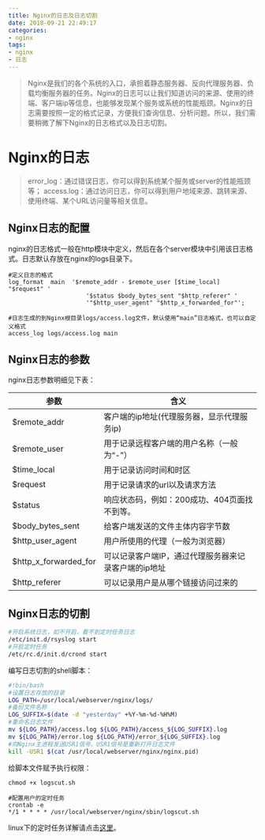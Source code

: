 ```yaml
---
title: Nginx的日志及日志切割
date: 2018-09-21 22:49:17
categories:
- nginx
tags: 
- nginx
- 日志
---
```


> Nginx是我们的各个系统的入口，承担着静态服务器、反向代理服务器、负载均衡服务器的任务。Nginx的日志可以让我们知道访问的来源、使用的终端、客户端ip等信息，也能够发现某个服务或系统的性能瓶颈。Nginx的日志需要按照一定的格式记录，方便我们查询信息、分析问题。所以，我们需要稍微了解下Nginx的日志格式以及日志切割。

<!-- more -->

# Nginx的日志

> error_log：通过错误日志，你可以得到系统某个服务或server的性能瓶颈等；
> access.log：通过访问日志，你可以得到用户地域来源、跳转来源、使用终端、某个URL访问量等相关信息。



## Nginx日志的配置

nginx的日志格式一般在http模块中定义，然后在各个server模块中引用该日志格式。日志默认存放在nginx的logs目录下。

```nginx
#定义日志的格式
log_format  main  '$remote_addr - $remote_user [$time_local] "$request" '
                      '$status $body_bytes_sent "$http_referer" '
                      '"$http_user_agent" "$http_x_forwarded_for"';

#日志生成的到Nginx根目录logs/access.log文件，默认使用“main”日志格式，也可以自定义格式
access_log logs/access.log main
```

## Nginx日志的参数

nginx日志参数明细见下表：

| 参数                  | 含义                                                 |
| --------------------- | ---------------------------------------------------- |
| $remote_addr          | 客户端的ip地址(代理服务器，显示代理服务ip)           |
| $remote_user          | 用于记录远程客户端的用户名称（一般为“-”）            |
| $time_local           | 用于记录访问时间和时区                               |
| $request              | 用于记录请求的url以及请求方法                        |
| $status               | 响应状态码，例如：200成功、404页面找不到等。         |
| $body_bytes_sent      | 给客户端发送的文件主体内容字节数                     |
| $http_user_agent      | 用户所使用的代理（一般为浏览器）                     |
| $http_x_forwarded_for | 可以记录客户端IP，通过代理服务器来记录客户端的ip地址 |
| $http_referer         | 可以记录用户是从哪个链接访问过来的                   |

## Nginx日志的切割

```bash
#开启系统日志，如不开启，看不到定时任务日志
/etc/init.d/rsyslog start
#开启定时任务
/etc/rc.d/init.d/crond start
```

编写日志切割的shell脚本：

```bash
#!bin/bash
#设置日志存放的目录
LOG_PATH=/usr/local/webserver/nginx/logs/
#备份文件名称
LOG_SUFFIX=$(date -d "yesterday" +%Y-%m-%d-%H%M)
#重命名日志文件
mv ${LOG_PATH}/access.log ${LOG_PATH}/access_${LOG_SUFFIX}.log
mv ${LOG_PATH}/error.log ${LOG_PATH}/error_${LOG_SUFFIX}.log
#向Nginx主进程发送USR1信号。USR1信号是重新打开日志文件
kill -USR1 $(cat /usr/local/webserver/nginx/nginx.pid)
```

给脚本文件赋予执行权限：

`chmod +x logscut.sh`

```ba&#39;sh
#配置用户的定时任务
crontab -e
*/1 * * * * /usr/local/webserver/nginx/sbin/logscut.sh
```



linux下的定时任务详解请点击[这里](https://www.cnblogs.com/zoulongbin/p/6187238.html)。